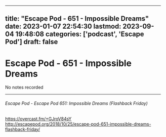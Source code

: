
---
title: "Escape Pod - 651 - Impossible Dreams"
date: 2023-01-07 22:54:30
lastmod: 2023-09-04 19:48:08
categories: ['podcast', 'Escape Pod']
draft: false
---


# Escape Pod - 651 - Impossible Dreams

No notes recorded

- - -
###### Escape Pod - Escape Pod 651: Impossible Dreams (Flashback Friday)

https://overcast.fm/+GJroV84sY  
http://escapepod.org/2018/10/25/escape-pod-651-impossible-dreams-flashback-friday/

<!-- #public #podcast #Escape Pod# -->

<!-- {BearID:20F28A5A-B8EC-4FAD-9858-BDB678E621E7-28016-00002D97D315DB3F} -->
